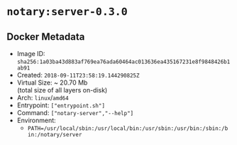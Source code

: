 # `notary:server-0.3.0`

## Docker Metadata

- Image ID: `sha256:1a03ba43d883af769ea76ada60464ac013636ea435167231e8f9848426b1ab91`
- Created: `2018-09-11T23:58:19.144290825Z`
- Virtual Size: ~ 20.70 Mb  
  (total size of all layers on-disk)
- Arch: `linux`/`amd64`
- Entrypoint: `["entrypoint.sh"]`
- Command: `["notary-server","--help"]`
- Environment:
  - `PATH=/usr/local/sbin:/usr/local/bin:/usr/sbin:/usr/bin:/sbin:/bin:/notary/server`
